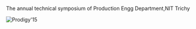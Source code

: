 The annual technical symposium of Production Engg Department,NIT Trichy

![Prodigy'15]("http://prodigynitt.org/")
